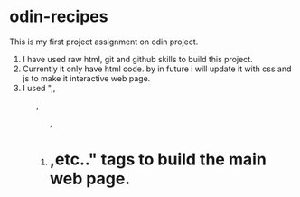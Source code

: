 # odin-recipes
This is my first project assignment on odin project.

1. I have used raw html, git and github skills to build this project.
2. Currently it only have html code. by in future i will update it with css and js to make it interactive web page.
3. I used "<a>,<img>,<ul>,<ol>,<li><h1>,etc.." tags to build the main web page.

